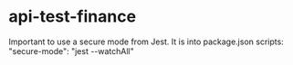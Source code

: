 # api-test-finance

Important to use a secure mode from Jest. It is into package.json scripts: "secure-mode": "jest --watchAll"
